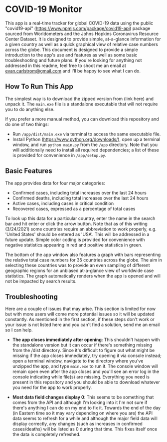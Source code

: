 # COVID-19 Monitor

This app is a real-time tracker for global COVID-19 data using the public "covid19-api" (https://www.npmjs.com/package/covid19-api) package sourced from Worldometers and the Johns Hopkins Coronavirus Resource Center Dataset. It is designed to provide simple, at-a-glance information for a given country as well as a quick graphical view of relative case numbers across the globe. This document is designed to provide a simple introduction to the app's use and features as well as some basic troubleshooting and future plans. If you're looking for anything not addressed in this readme, feel free to shoot me an email at evan.carlstrom@gmail.com and I'll be happy to see what I can do.

## How To Run This App
The simplest way is to download the zipped version from (link here) and unpack it. The `main.exe` file is a standalone executable that will not require you to do anything else.

If you prefer a more manual method, you can download this repository and do one of two things:

- Run `/app/dist/main.exe` via terminal to access the same executable file.
- Install Python (https://www.python.org/downloads/), open up a terminal window, and run `python main.py` from the `/app` directory. Note that you will additionally need to install all required dependencies; a list of these is provided for convenience in `/app/setup.py`.

## Basic Features

The app provides data for four major categories:

- Confirmed cases, including total increases over the last 24 hours
- Confirmed deaths, including total increases over the last 24 hours
- Active cases, including cases in critical condition
- Recovered cases, expressed as a percentage of total cases

To look up this data for a particular country, enter the name in the search bar and hit enter or click the arrow button. Note that as of this writing (3/24/2021) some countries require an abbreviation to work properly, e.g. 'United States' should be entered as 'USA'. This will be addressed in a future update. Simple color coding is provided for convenience with negative statistics appearing in red and positive statistics in green.

The bottom of the app window also features a graph with bars representing the relative total case numbers for 35 countries across the globe. The aim in selecting these countries was to provide an even sampling of different geographic regions for an unbiased at-a-glance view of worldwide case statistics. The graph automatically renders when the app is opened and will not be impacted by search results.

## Troubleshooting

Here are a couple of issues that may arise. This section is limited for now but with more users will come more potential issues so it will be updated constantly. As mentioned in the first section, if these steps don't work or your issue is not listed here and you can't find a solution, send me an email so I can help.

- **The app closes immediately after opening**: This shouldn't happen with the standalone version but it can occur if there's something missing from the /dist directory. Since it's difficult to figure out what might be missing if the app closes immediately, try opening it via console instead; open a terminal window, navigate to the directory where you've unzipped the app, and type `main.exe` to run it. The console window will remain open even after the app closes and you'll see an error log in the console indicating while file(s) are missing. Everything you need is present in this repository and you should be able to download whatever you need for the app to work properly.

- **Most data field changes display 0**: This seems to be something that comes from the API and although I'm looking into it I'm not sure if there's anything I can do on my end to fix it. Towards the end of the day (in Eastern time so it may vary depending on where you are) the API data seems to refresh for a while and although the major field data will display correctly, any changes (such as increases in confirmed cases/deaths) will be listed as 0 during that time. This fixes itself once the data is completely refreshed.
